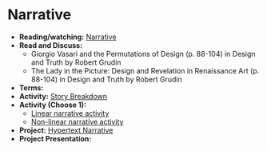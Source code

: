 # Narrative

- **Reading/watching:** [Narrative](../topics/narrative.md)
- **Read and Discuss:**
  - Giorgio Vasari and the Permutations of Design (p. 88-104) in Design and Truth by Robert Grudin 
  - The Lady in the Picture: Design and Revelation in Renaissance Art (p. 88-104) in Design and Truth by Robert Grudin
- **Terms:**
- **Activity:** [Story Breakdown](practice/story_breakdown.md)
- **Activity (Choose 1):**
  - [Linear narrative activity](../practice/linear_narrative.md)
  - [Non-linear narrative activity](../practice/non-linear_narrative.md)
- **Project:** [Hypertext Narrative](../projects/hypertext_narrative_project.md)
- **Project Presentation:** 